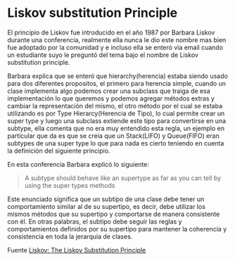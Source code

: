 # Liskov substitution Principle

El principio de Liskov fue introducido en el año 1987 por Barbara Liskov durante una conferencia, realmente ella nunca le dio este nombre mas bien fue adoptado por la comunidad y e incluso ella se enteró via email cuando un estudiante suyo le preguntó del tema bajo el nombre de Liskov substitution principle.

Barbara explica que se enteró que hierarchy(herencia) estaba siendo usado para dos diferentes propositos, el primero para herencia simple, cuando un clase implementa algo podemos crear una subclass que traiga de esa implementación lo que queremos y podemos agregar métodos extras y cambiar la representación del mismo, el otro método por el cual se estaba utilizando es por Type Hierarcy(Herencia de Tipo), lo cual permite crear un super type y luego una subclass extiende este tipo para convertirse en una subtype, ella comenta que no era muy entendido esta regla, un ejemplo en particular que da es que se creia que un Stack(LIFO) y Queue(FIFO) eran subtypes de una super type lo que para nada es cierto teniendo en cuenta la definición del siguiente principio.

En esta conferencia Barbara explicó lo siguiente:
>  A subtype should behave like an supertype as far as you can tell by using the super types methods

Este enunciado significa que un subtipo de una clase debe tener un comportamiento similar al de su supertipo, es decir, debe utilizar los mismos métodos que su supertipo y comportarse de manera consistente con él. En otras palabras, el subtipo debe seguir las reglas y comportamientos definidos por su supertipo para mantener la coherencia y consistencia en toda la jerarquía de clases.

Fuente
[Liskov: The Liskov Substitution Principle](https://youtu.be/-Z-17h3jG0A)
